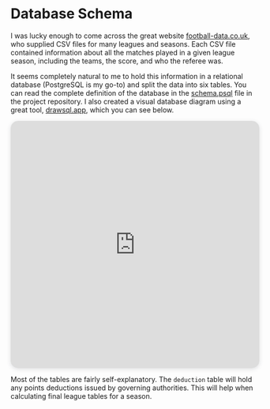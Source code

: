 # Database Schema

I was lucky enough to come across the great website [football-data.co.uk](https://www.football-data.co.uk/data.php), who supplied CSV files for many leagues and seasons. Each CSV file contained information about all the matches played in a given league season, including the teams, the score, and who the referee was.

It seems completely natural to me to hold this information in a relational database (PostgreSQL is my go-to) and split the data into six tables. You can read the complete definition of the database in the [schema.psql](https://github.com/JMaylor) file in the project repository. I also created a visual database diagram using a great tool, [drawsql.app](https://drawsql.app/teams/joes-team-2/diagrams/football), which you can see below.

<!-- | Table       | e.g.                                  |
| ----------- | ------------------------------------- |
| competition | Premier League                        |
| season      | 1994/95                               |
| referee     | Stuart Attwell                        |
| team        | Wolfsburg                             |
| fixture     | Liverpool 9 - 0 Bournemouth, 27-08-22 |
| deduction   | Luton, 2008/09, 30 points             | -->

<iframe width="100%" height="500px" style="box-shadow: 0 2px 8px 0 rgba(63,69,81,0.16); border-radius:15px;" allowtransparency="true" allowfullscreen="true" scrolling="no" title="Embedded DrawSQL IFrame" frameborder="0" src="https://drawsql.app/teams/joes-team-2/diagrams/football/embed"></iframe>

Most of the tables are fairly self-explanatory. The `deduction` table will hold any points deductions issued by governing authorities. This will help when calculating final league tables for a season.